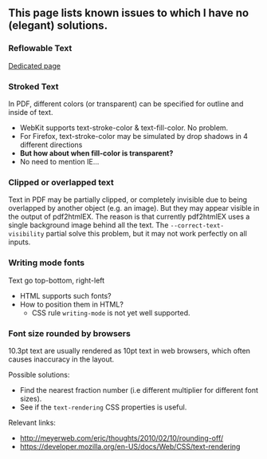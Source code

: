 ## This page lists known issues to which I have no (elegant) solutions.

### Reflowable Text
[Dedicated page](https://github.com/pdf2htmlEX/pdf2htmlEX/wiki/Reflowable-Text)

### Stroked Text
In PDF, different colors (or transparent) can be specified for outline and inside of text.
 - WebKit supports text-stroke-color & text-fill-color. No problem.
 - For Firefox, text-stroke-color may be simulated by drop shadows in 4 different directions
  - **But how about when fill-color is transparent?**
 - No need to mention IE...

### Clipped or overlapped text
Text in PDF may be partially clipped, or completely invisible due to being overlapped by another object (e.g. an image). But they may appear visible in the output of pdf2htmlEX. The reason is that currently pdf2htmlEX uses a single background image behind all the text. The `--correct-text-visibility` partial solve this problem, but it may not work perfectly on all inputs.

### Writing mode fonts
Text go top-bottom, right-left
 - HTML supports such fonts?
 - How to position them in HTML?
   - CSS rule `writing-mode` is not yet well supported.

### Font size rounded by browsers
10.3pt text are usually rendered as 10pt text in web browsers, which often causes inaccuracy in the layout.

Possible solutions:
- Find the nearest fraction number (i.e different multiplier for different font sizes).
- See if the `text-rendering` CSS properties is useful.

Relevant links:

- http://meyerweb.com/eric/thoughts/2010/02/10/rounding-off/
- https://developer.mozilla.org/en-US/docs/Web/CSS/text-rendering
